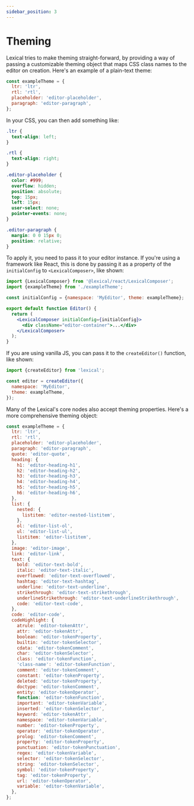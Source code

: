 ```yaml
---
sidebar_position: 3
---
```


# Theming

Lexical tries to make theming straight-forward, by providing a way of passing a customizable theming object that maps CSS class names to the editor on creation. Here's an example of a plain-text theme:

```js
const exampleTheme = {
  ltr: 'ltr',
  rtl: 'rtl',
  placeholder: 'editor-placeholder',
  paragraph: 'editor-paragraph',
};
```

In your CSS, you can then add something like:

```css
.ltr {
  text-align: left;
}

.rtl {
  text-align: right;
}

.editor-placeholder {
  color: #999;
  overflow: hidden;
  position: absolute;
  top: 15px;
  left: 15px;
  user-select: none;
  pointer-events: none;
}

.editor-paragraph {
  margin: 0 0 15px 0;
  position: relative;
}
```

To apply it, you need to pass it to your editor instance. If you're using a framework like React, this is done by
passing it as a property of the `initialConfig` to `<LexicalComposer>`, like shown:

```jsx
import {LexicalComposer} from '@lexical/react/LexicalComposer';
import {exampleTheme} from './exampleTheme';

const initialConfig = {namespace: 'MyEditor', theme: exampleTheme};

export default function Editor() {
  return (
    <LexicalComposer initialConfig={initialConfig}>
      <div className="editor-container">...</div>
    </LexicalComposer>
  );
}
```

If you are using vanilla JS, you can pass it to the `createEditor()` function, like shown:

```js
import {createEditor} from 'lexical';

const editor = createEditor({
  namespace: 'MyEditor',
  theme: exampleTheme,
});
```

Many of the Lexical's core nodes also accept theming properties. Here's a more comprehensive theming object:

```js
const exampleTheme = {
  ltr: 'ltr',
  rtl: 'rtl',
  placeholder: 'editor-placeholder',
  paragraph: 'editor-paragraph',
  quote: 'editor-quote',
  heading: {
    h1: 'editor-heading-h1',
    h2: 'editor-heading-h2',
    h3: 'editor-heading-h3',
    h4: 'editor-heading-h4',
    h5: 'editor-heading-h5',
    h6: 'editor-heading-h6',
  },
  list: {
    nested: {
      listitem: 'editor-nested-listitem',
    },
    ol: 'editor-list-ol',
    ul: 'editor-list-ul',
    listitem: 'editor-listitem',
  },
  image: 'editor-image',
  link: 'editor-link',
  text: {
    bold: 'editor-text-bold',
    italic: 'editor-text-italic',
    overflowed: 'editor-text-overflowed',
    hashtag: 'editor-text-hashtag',
    underline: 'editor-text-underline',
    strikethrough: 'editor-text-strikethrough',
    underlineStrikethrough: 'editor-text-underlineStrikethrough',
    code: 'editor-text-code',
  },
  code: 'editor-code',
  codeHighlight: {
    atrule: 'editor-tokenAttr',
    attr: 'editor-tokenAttr',
    boolean: 'editor-tokenProperty',
    builtin: 'editor-tokenSelector',
    cdata: 'editor-tokenComment',
    char: 'editor-tokenSelector',
    class: 'editor-tokenFunction',
    'class-name': 'editor-tokenFunction',
    comment: 'editor-tokenComment',
    constant: 'editor-tokenProperty',
    deleted: 'editor-tokenProperty',
    doctype: 'editor-tokenComment',
    entity: 'editor-tokenOperator',
    function: 'editor-tokenFunction',
    important: 'editor-tokenVariable',
    inserted: 'editor-tokenSelector',
    keyword: 'editor-tokenAttr',
    namespace: 'editor-tokenVariable',
    number: 'editor-tokenProperty',
    operator: 'editor-tokenOperator',
    prolog: 'editor-tokenComment',
    property: 'editor-tokenProperty',
    punctuation: 'editor-tokenPunctuation',
    regex: 'editor-tokenVariable',
    selector: 'editor-tokenSelector',
    string: 'editor-tokenSelector',
    symbol: 'editor-tokenProperty',
    tag: 'editor-tokenProperty',
    url: 'editor-tokenOperator',
    variable: 'editor-tokenVariable',
  },
};
```
